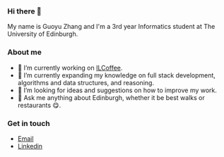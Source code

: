 ### Hi there 👋

My name is Guoyu Zhang and I'm a 3rd year Informatics student at The University of Edinburgh.

### About me

- 🔭 I’m currently working on [ILCoffee](https://github.com/guoyu-zhang/ILCoffee).
- 🌱 I’m currently expanding my knowledge on full stack development, algorithms and data structures, and reasoning.
- 🤔 I’m looking for ideas and suggestions on how to improve my work.
- 💬 Ask me anything about Edinburgh, whether it be best walks or restaurants :yum:. 

### Get in touch

- [Email](mailto:gyzhang2016@gmail.com)
- [Linkedin](https://www.linkedin.com/in/guoyu-zhang)





